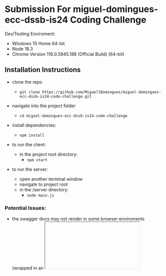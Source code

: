 # Submission For miguel-domingues-ecc-dssb-is24 Coding Challenge

Dev/Testing Enviroment: 
- Windows 10 Home 64-bit
- Node 18.3
- Chrome Version 116.0.5845.188 (Official Build) (64-bit)

## Installation Instructions

- clone the repo
  - `git clone https://github.com/MiguellDomingues/miguel-domingues-ecc-dssb-is24-code-challenge.git`
- navigate into the project folder
  - `cd miguel-domingues-ecc-dssb-is24-code-challenge`
- install dependencies:
  - `npm install`
  
- to run the client:
  - in the project root directory:
    - `npm start`
- to run the server:
  - open another terminal window
  - navigate to project root
  - in the /server directory:
    - `node main.js`
    
### Potential Issues:
- the swagger docs may not render in some browser enviroments (wrapped in an <iframe>)
- if there are issues running the server or client simultaneously, it could be the script not re-assigning the port properly (by default the buildtool deploys the app to localhost://3000)
- to fix, go to package.json and find:
  - `"start": "set PORT=3006 && react-scripts start"`
    - On Linux/MacOS enviroment: 
      - change it to `"PORT=3006 react-scripts start"`

- or alternatively:
  - change `set PORT=3006 && react-scripts start"` to `"react-scripts start"` (this defaults the front-end to port 3000)
    - change the port for the backend:
      - navigate to src/api.js:
        - change `const PORT = 3000` to `const PORT = (any open port)`
      - navigate to server/main.js
        - change `const port = 3000` to  `const port = (same as above)`
 


